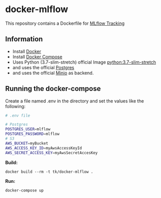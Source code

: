# docker-mlflow

This repository contains a Dockerfile for [MLflow Tracking](https://github.com/mlflow/mlflow)

## Information

* Install [Docker](https://www.docker.com/)
* Install [Docker Compose](https://docs.docker.com/compose/install/)
* Uses Python (3.7-slim-stretch) official Image [python:3.7-slim-stretch](https://hub.docker.com/_/python/)
* and uses the official [Postgres](https://hub.docker.com/_/postgres/)
* and uses the official [Minio](https://hub.docker.com/_/minio/minio/) as backend.

## Running the docker-compose

Create a file named .env in the directory and set the values like the following:

````bash
# .env file

# Postgres
POSTGRES_USER=mlflow
POSTGRES_PASSWORD=mlflow
# S3
AWS_BUCKET=myBucket
AWS_ACCESS_KEY_ID=myAwsAccessKeyId
AWS_SECRET_ACCESS_KEY=myAwsSecretAccesKey
````

**Build:**

```
docker build --rm -t tk/docker-mlflow .
```

**Run:**

```
docker-compose up
```
